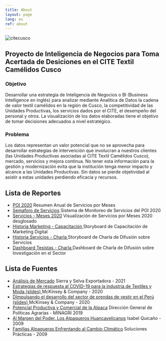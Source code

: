 ```yaml
---
title: About
layout: page
lang: es
ref: about
---
```


![citecusco](https://i.imgur.com/WgJDiZq.png?1)


<h2>Proyecto de Inteligencia de Negocios para Toma Acertada de Desiciones en el CITE Textil Camélidos Cusco</h2>

<h3>Objetivo</h3>
Desarrollar una estrategia de Inteligencia de Negocios o BI (Business Intelligence en inglés) para analizar mediante Analítica de Datos la cadena de valor textil camélidos en la región de Cusco, la competitividad de las Unidades Productivas, los servicios dados por el CITE, el desempeño del personal y otros. La visualización de los datos elaboradas tiene el objetivo de tomar decisiones adecuados a nivel estratégico. 

<h3>Problema</h3>
Los datos representan un valor potencial que no se aprovecha para desarrollar estrategias de intervención que involucran a nuestros clientes (las Unidades Productivas asociadas al CITE Textil Camélidos Cusco), mercado, servicios y mejora continua. No tener esta información para la gestión y modernización evita que la institución tenga menor impacto y alcance a las Unidades Productivas. Sin datos se pierde objetividad al asistir a estas unidades perdiendo eficacia y recursos. 

<div class="breaker"></div>


<h2>Lista de Reportes</h2>

<ul>
	<li><a href="https://public.tableau.com/profile/cite.textil.cam.lidos.cusco#!/vizhome/mediamovil/Dashboard1"> POI 2020</a> Resumen Anual de Servicios por Meses</li>
	<li><a href="https://public.tableau.com/profile/cite.textil.cam.lidos.cusco#!/vizhome/SemaforoCITE/Dashboard2"> Semaforo de Servicios</a> Sistema de Monitoreo de Servicios del POI 2020 </li> 
	<li><a href="https://public.tableau.com/profile/cite.textil.cam.lidos.cusco#!/vizhome/DashboardPOI2020_16174746767730/general">Servicios - Meses 2020</a> Visualización de Servicios por Meses 2020 desglosado</li>
	<li><a href="https://public.tableau.com/profile/cite.textil.cam.lidos.cusco#!/vizhome/Marketing-capacitacion/Historia1">Historia Marketing - Capacitación </a> Storyboard de Capacitación de Marketing Digital</li>
	<li><a href="https://public.tableau.com/profile/cite.textil.cam.lidos.cusco#!/vizhome/CHARLA-SERVICIOS/Historia1">Historia Servicios - Charla </a> Storyboard de Charla de Difusión sobre Servicios</li>
	<li><a href="https://public.tableau.com/profile/cite.textil.cam.lidos.cusco#!/vizhome/Charla-tesistas/Dashboard1">Dashboard Tesistas - Charla </a> Dashboard de Charla de Difusión sobre Investigación en el Sector</li>

</ul>

<div class="breaker"></div>

<h2>Lista de Fuentes</h2>
<ul>
	<li><a href="https://drive.google.com/file/d/1fkGG-K9QzZ7AwGOsCC-SO-zGMLxfjK31/view">Análisis de Mercado</a> Sierra y Selva Exportadora - 2021</li> 
	<li><a href="https://drive.google.com/file/d/1p4uKmBafi40RiqvjabMqU9vWvdvylrlv/view">Estrategias de respuesta al COVID-19 para la industria de Textiles y Moda (slides) </a> McKinsey & Company - 2020</li>
	<li><a href="https://drive.google.com/file/d/1nvpzbaGsW1Eyjcl8dSeAb6SVEe_Cf_wK/view">DImpulsando el desarrollo del sector de prendas de vestir en el Perú (slides) </a> McKinsey & Company - 2020 </li>
	<li><a href="https://drive.google.com/file/d/1fkGG-K9QzZ7AwGOsCC-SO-zGMLxfjK31/view">Potencial Productiva y Comercial de la Alpaca</a> Dirección General de Políticas Agrarias - MINAGRI 2019</li>
	<li><a href="https://drive.google.com/file/d/1IC1wvb2Fkzq9RfOEKVWFFVeDU1wIbx6x/view">Al Margen del Poder. Los Alpaqueros Huancavelicanos</a> Isabel Quicaño - 2009</li>
	<li><a href="https://drive.google.com/file/d/1C6Ie7LAjhwM6U10HsY52Cd-vS78gr8P8/view">Familias Alpaqueras Enfrentando al Cambio Climático</a> Soluciones Prácticas - 2009</li>
	

</ul>